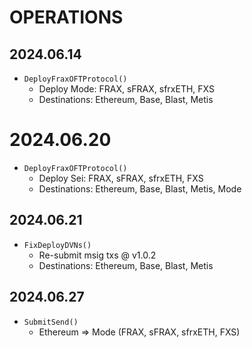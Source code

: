 # OPERATIONS
## 2024.06.14
- `DeployFraxOFTProtocol()`
    - Deploy Mode: FRAX, sFRAX, sfrxETH, FXS
    - Destinations: Ethereum, Base, Blast, Metis

# 2024.06.20
- `DeployFraxOFTProtocol()`
    - Deploy Sei: FRAX, sFRAX, sfrxETH, FXS
    - Destinations: Ethereum, Base, Blast, Metis, Mode

## 2024.06.21
- `FixDeployDVNs()`
    - Re-submit msig txs @ v1.0.2
    - Destinations: Ethereum, Base, Blast, Metis

## 2024.06.27
- `SubmitSend()`
    - Ethereum => Mode (FRAX, sFRAX, sfrxETH, FXS)